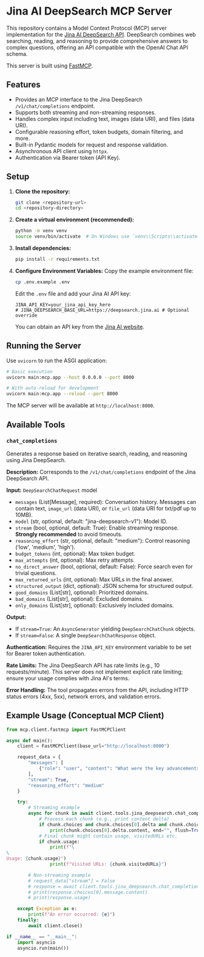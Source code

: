 # Jina AI DeepSearch MCP Server

This repository contains a Model Context Protocol (MCP) server implementation for the [Jina AI DeepSearch API](https://jina.ai/deepsearch/). DeepSearch combines web searching, reading, and reasoning to provide comprehensive answers to complex questions, offering an API compatible with the OpenAI Chat API schema.

This server is built using [FastMCP](https://github.com/cognita-ai/fastmcp).

## Features

*   Provides an MCP interface to the Jina DeepSearch `/v1/chat/completions` endpoint.
*   Supports both streaming and non-streaming responses.
*   Handles complex input including text, images (data URI), and files (data URI).
*   Configurable reasoning effort, token budgets, domain filtering, and more.
*   Built-in Pydantic models for request and response validation.
*   Asynchronous API client using `httpx`.
*   Authentication via Bearer token (API Key).

## Setup

1.  **Clone the repository:**
    ```bash
    git clone <repository-url>
    cd <repository-directory>
    ```

2.  **Create a virtual environment (recommended):**
    ```bash
    python -m venv venv
    source venv/bin/activate  # On Windows use `venv\\Scripts\\activate`
    ```

3.  **Install dependencies:**
    ```bash
    pip install -r requirements.txt
    ```

4.  **Configure Environment Variables:**
    Copy the example environment file:
    ```bash
    cp .env.example .env
    ```
    Edit the `.env` file and add your Jina AI API key:
    ```env
    JINA_API_KEY=your_jina_api_key_here
    # JINA_DEEPSEARCH_BASE_URL=https://deepsearch.jina.ai # Optional override
    ```
    You can obtain an API key from the [Jina AI website](https://jina.ai/).

## Running the Server

Use `uvicorn` to run the ASGI application:

```bash
# Basic execution
uvicorn main:mcp.app --host 0.0.0.0 --port 8000

# With auto-reload for development
uvicorn main:mcp.app --reload --port 8000
```

The MCP server will be available at `http://localhost:8000`.

## Available Tools

### `chat_completions`

Generates a response based on iterative search, reading, and reasoning using Jina DeepSearch.

**Description:** Corresponds to the `/v1/chat/completions` endpoint of the Jina DeepSearch API.

**Input:** `DeepSearchChatRequest` model

*   `messages` (List[Message], required): Conversation history. Messages can contain text, `image_url` (data URI), or `file_url` (data URI for txt/pdf up to 10MB).
*   `model` (str, optional, default: "jina-deepsearch-v1"): Model ID.
*   `stream` (bool, optional, default: True): Enable streaming response. **Strongly recommended** to avoid timeouts.
*   `reasoning_effort` (str, optional, default: "medium"): Control reasoning ('low', 'medium', 'high').
*   `budget_tokens` (int, optional): Max token budget.
*   `max_attempts` (int, optional): Max retry attempts.
*   `no_direct_answer` (bool, optional, default: False): Force search even for trivial questions.
*   `max_returned_urls` (int, optional): Max URLs in the final answer.
*   `structured_output` (dict, optional): JSON schema for structured output.
*   `good_domains` (List[str], optional): Prioritized domains.
*   `bad_domains` (List[str], optional): Excluded domains.
*   `only_domains` (List[str], optional): Exclusively included domains.

**Output:**

*   If `stream=True`: An `AsyncGenerator` yielding `DeepSearchChatChunk` objects.
*   If `stream=False`: A single `DeepSearchChatResponse` object.

**Authentication:** Requires the `JINA_API_KEY` environment variable to be set for Bearer token authentication.

**Rate Limits:** The Jina DeepSearch API has rate limits (e.g., 10 requests/minute). This server does not implement explicit rate limiting; ensure your usage complies with Jina AI's terms.

**Error Handling:** The tool propagates errors from the API, including HTTP status errors (4xx, 5xx), network errors, and validation errors.

## Example Usage (Conceptual MCP Client)

```python
from mcp.client.fastmcp import FastMCPClient

async def main():
    client = FastMCPClient(base_url="http://localhost:8000")

    request_data = {
        "messages": [
            {"role": "user", "content": "What were the key advancements in AI in 2023?"}
        ],
        "stream": True,
        "reasoning_effort": "medium"
    }

    try:
        # Streaming example
        async for chunk in await client.tools.jina_deepsearch.chat_completions(request=request_data):
            # Process each chunk (e.g., print content delta)
            if chunk.choices and chunk.choices[0].delta and chunk.choices[0].delta.content:
                print(chunk.choices[0].delta.content, end="", flush=True)
            # Final chunk might contain usage, visitedURLs etc.
            if chunk.usage:
                print(f"\
\
Usage: {chunk.usage}")
                print(f"Visited URLs: {chunk.visitedURLs}")

        # Non-streaming example
        # request_data["stream"] = False
        # response = await client.tools.jina_deepsearch.chat_completions(request=request_data)
        # print(response.choices[0].message.content)
        # print(response.usage)

    except Exception as e:
        print(f"An error occurred: {e}")
    finally:
        await client.close()

if __name__ == "__main__":
    import asyncio
    asyncio.run(main())
```
